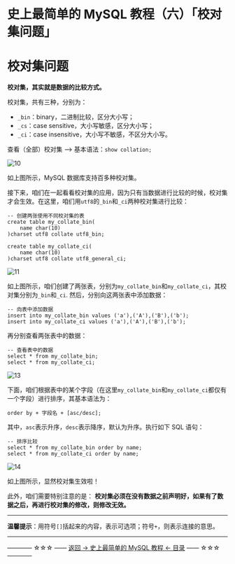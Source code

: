 # 史上最简单的 MySQL 教程（六）「校对集问题」

校对集问题
=====

**校对集，其实就是数据的比较方式。**

校对集，共有三种，分别为：

 - `_bin`：binary，二进制比较，区分大小写；
 - `_cs`：case sensitive，大小写敏感，区分大小写；
 - `_ci`：case insensitive，大小写不敏感，不区分大小写。

查看（全部）校对集 --> 基本语法：`show collation;`

![10](http://img.blog.csdn.net/20170505184606504)

如上图所示，MySQL 数据库支持百多种校对集。

接下来，咱们在一起看看校对集的应用，因为只有当数据进行比较的时候，校对集才会生效。在这里，咱们用`utf8`的`_bin`和`_ci`两种校对集进行比较：

```
-- 创建两张使用不同校对集的表
create table my_collate_bin(
	name char(10)
)charset utf8 collate utf8_bin;

create table my_collate_ci(
	name char(10)
)charset utf8 collate utf8_general_ci;

```

![11](http://img.blog.csdn.net/20170505185330045)

如上图所示，咱们创建了两张表，分别为`my_collate_bin`和`my_collate_ci`，其校对集分别为`_bin`和`_ci`. 然后，分别向这两张表中添加数据：

```
-- 向表中添加数据
insert into my_collate_bin values ('a'),('A'),('B'),('b');
insert into my_collate_ci values ('a'),('A'),('B'),('b');
```

再分别查看两张表中的数据：

```
-- 查看表中的数据
select * from my_collate_bin;
select * from my_collate_ci;
```
![13](http://img.blog.csdn.net/20170505190118166)

下面，咱们根据表中的某个字段（在这里`my_collate_bin`和`my_collate_ci`都仅有一个字段）进行排序，其基本语法为：

```
order by + 字段名 + [asc/desc];
```
其中，`asc`表示升序，`desc`表示降序，默认为升序。执行如下 SQL 语句：

```
-- 排序比较
select * from my_collate_bin order by name;
select * from my_collate_ci order by name;
```

![14](http://img.blog.csdn.net/20170505190700955)

如上图所示，显然校对集生效啦！

此外，咱们需要特别注意的是：	**校对集必须在没有数据之前声明好，如果有了数据之后，再进行校对集的修改，则修改无效。**


----------

**温馨提示**：用符号`[]`括起来的内容，表示可选项；符号`+`，则表示连接的意思。

----------
———— ☆☆☆ —— [返回 -> 史上最简单的 MySQL 教程 <- 目录](https://github.com/guobinhit/mysql-tutorial/blob/master/README.md) —— ☆☆☆ ————



